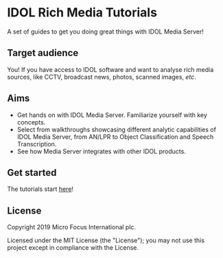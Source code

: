 # IDOL Rich Media Tutorials

A set of guides to get you doing great things with IDOL Media Server!

## Target audience

You! If you have access to IDOL software and want to analyse rich media sources, like CCTV, broadcast news, photos, scanned images, *etc*.

## Aims

- Get hands on with IDOL Media Server.  Familiarize yourself with key concepts.
- Select from walkthroughs showcasing different analytic capabilities of IDOL Media Server, from AN/LPR to Object Classification and Speech Transcription.
- See how Media Server integrates with other IDOL products.

## Get started

The tutorials start [here](tutorials/README.md)!

## License

Copyright 2019 Micro Focus International plc.

Licensed under the MIT License (the "License"); you may not use this project except in compliance with the License.
